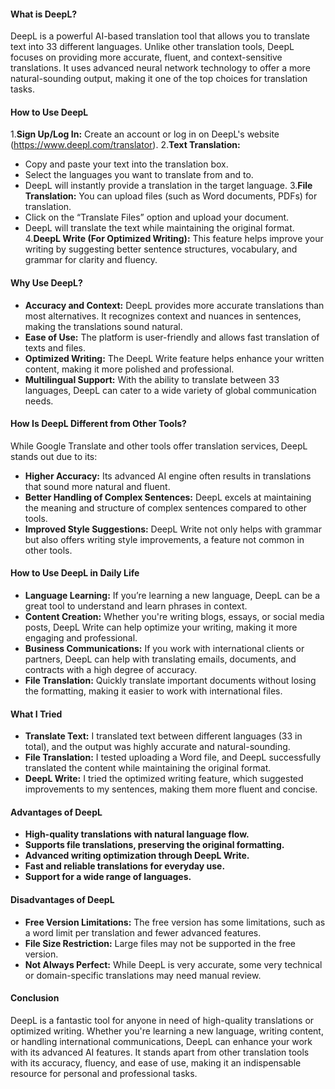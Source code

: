 #### What is DeepL?

DeepL is a powerful AI-based translation tool that allows you to translate text into 33 different languages. Unlike other translation tools, DeepL focuses on providing more accurate, fluent, and context-sensitive translations. It uses advanced neural network technology to offer a more natural-sounding output, making it one of the top choices for translation tasks.

#### How to Use DeepL

1.**Sign Up/Log In:** Create an account or log in on DeepL's website (https://www.deepl.com/translator).
2.**Text Translation:**
- Copy and paste your text into the translation box.
- Select the languages you want to translate from and to.
- DeepL will instantly provide a translation in the target language.
3.**File Translation:** You can upload files (such as Word documents, PDFs) for translation.
- Click on the “Translate Files” option and upload your document.
- DeepL will translate the text while maintaining the original format.
4.**DeepL Write (For Optimized Writing):** This feature helps improve your writing by suggesting better sentence structures, vocabulary, and grammar for clarity and fluency.

#### Why Use DeepL?

- **Accuracy and Context:** DeepL provides more accurate translations than most alternatives. It recognizes context and nuances in sentences, making the translations sound natural.
- **Ease of Use:** The platform is user-friendly and allows fast translation of texts and files.
- **Optimized Writing:** The DeepL Write feature helps enhance your written content, making it more polished and professional.
- **Multilingual Support:** With the ability to translate between 33 languages, DeepL can cater to a wide variety of global communication needs.

#### How Is DeepL Different from Other Tools?

While Google Translate and other tools offer translation services, DeepL stands out due to its:

- **Higher Accuracy:** Its advanced AI engine often results in translations that sound more natural and fluent.
- **Better Handling of Complex Sentences:** DeepL excels at maintaining the meaning and structure of complex sentences compared to other tools.
- **Improved Style Suggestions:** DeepL Write not only helps with grammar but also offers writing style improvements, a feature not common in other tools.

#### How to Use DeepL in Daily Life

- **Language Learning:** If you’re learning a new language, DeepL can be a great tool to understand and learn phrases in context.
- **Content Creation:** Whether you're writing blogs, essays, or social media posts, DeepL Write can help optimize your writing, making it more engaging and professional.
- **Business Communications:** If you work with international clients or partners, DeepL can help with translating emails, documents, and contracts with a high degree of accuracy.
- **File Translation:** Quickly translate important documents without losing the formatting, making it easier to work with international files.

#### What I Tried

- **Translate Text:** I translated text between different languages (33 in total), and the output was highly accurate and natural-sounding.
- **File Translation:** I tested uploading a Word file, and DeepL successfully translated the content while maintaining the original format.
- **DeepL Write:** I tried the optimized writing feature, which suggested improvements to my sentences, making them more fluent and concise.

#### Advantages of DeepL

- **High-quality translations with natural language flow.**
- **Supports file translations, preserving the original formatting.**
- **Advanced writing optimization through DeepL Write.**
- **Fast and reliable translations for everyday use.**
- **Support for a wide range of languages.**

#### Disadvantages of DeepL

- **Free Version Limitations:** The free version has some limitations, such as a word limit per translation and fewer advanced features.
- **File Size Restriction:** Large files may not be supported in the free version.
- **Not Always Perfect:** While DeepL is very accurate, some very technical or domain-specific translations may need manual review.

#### Conclusion

DeepL is a fantastic tool for anyone in need of high-quality translations or optimized writing. Whether you're learning a new language, writing content, or handling international communications, DeepL can enhance your work with its advanced AI features. It stands apart from other translation tools with its accuracy, fluency, and ease of use, making it an indispensable resource for personal and professional tasks.